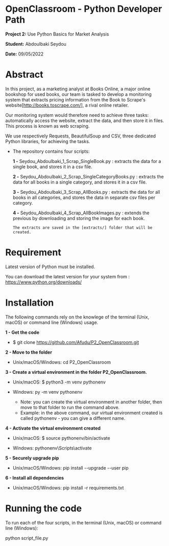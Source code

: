 # OpenClassroom - Python Developer Path

**Project 2:** Use Python Basics for Market Analysis

**Student:** Abdoulbaki Seydou

**Date:** 09/05/2022

# Abstract
In this project, as a marketing analyst at Books Online, a major online bookshop for used books,
our team is tasked to develop a monitoring system that extracts pricing information from 
the Book to Scrape's website[http://books.toscrape.com/], a rival online retailer.

Our monitoring system would therefore need to achieve three tasks: automatically access the website, 
extract the data, and then store it in files. This process is known as web scraping.

We use respectively Requests, BeautifulSoup and CSV, three dedicated Python libraries, for achieving the tasks.

- The repository contains four scripts:

    **1 -** Seydou_Abdoulbaki_1_Scrap_SingleBook.py : extracts the data for a single book, and stores it in a csv file.

    **2 -** Seydou_Abdoulbaki_2_Scrap_SingleCategoryBooks.py : extracts the data for all books in a single category, and stores it in a csv file.

    **3 -** Seydou_Abdoulbaki_3_Scrap_AllBooks.py : extracts the data for all books in all categories, and stores the data in separate csv files per category.

    **4 -** Seydou_Abdoulbaki_4_Scrap_AllBookImages.py : extends the previous by downloading and storing the image for each book.
    
      The extracts are saved in the [extracts/] folder that will be created.

# Requirement

Latest version of Python must be installed.

You can download the latest version for your system from : https://www.python.org/downloads/

# Installation

The following commands rely on the knowlege of the terminal (Unix, macOS) or command line (Windows) usage.

**1 - Get the code**

  * $ git clone https://github.com/Afudu/P2_OpenClassroom.git

**2 - Move to the folder**

  * Unix/macOS/Windows: cd P2_OpenClassroom

**3 - Create a virtual environment in the folder P2_OpenClassroom.**

  * Unix/macOS: $ python3 -m venv pythonenv
  * Windows: py -m venv pythonenv
  
    * Note: you can create the virtual environment in another folder, then move to that folder to run the command above.
    * Example: in the above command, our virtual environment created is called pythonenv - you can give a different name.

**4 - Activate the virtual environment created**

  * Unix/macOS: $ source pythonenv/bin/activate

  * Windows: pythonenv\Scripts\activate

**5 - Securely upgrade pip**

 * Unix/macOS/Windows: pip install --upgrade --user pip

**6 - Install all dependencies**

 * Unix/macOS/Windows: pip install -r requirements.txt

# Running the code

To run each of the four scripts, in the terminal (Unix, macOS) or command line (Windows):

  python script_file.py
